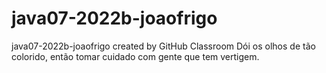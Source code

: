 # java07-2022b-joaofrigo
java07-2022b-joaofrigo created by GitHub Classroom
Dói os olhos de tão colorido, então tomar cuidado com gente que tem vertigem.
